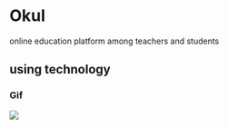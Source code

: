<h1> Okul</h1>

online education platform among teachers and students

<h2> using technology</h2>

<h3>Gif</h3>

![](ekran.gif)